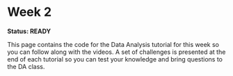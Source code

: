 # Week 2

 **Status: READY** 

 This page contains the code for the Data Analysis tutorial for this week so you can follow along with the videos. A set of challenges is presented at the end of each tutorial so you can test your knowledge and bring questions to the DA class.
